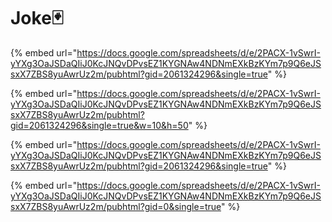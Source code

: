 # ⁠Joke🃏

{% embed url="https://docs.google.com/spreadsheets/d/e/2PACX-1vSwrI-yYXg3OaJSDaQIiJ0KcJNQvDPvsEZ1KYGNAw4NDNmEXkBzKYm7p9Q6eJSsxX7ZBS8yuAwrUz2m/pubhtml?gid=2061324296&single=true" %}

{% embed url="https://docs.google.com/spreadsheets/d/e/2PACX-1vSwrI-yYXg3OaJSDaQIiJ0KcJNQvDPvsEZ1KYGNAw4NDNmEXkBzKYm7p9Q6eJSsxX7ZBS8yuAwrUz2m/pubhtml?gid=2061324296&single=true&w=10&h=50" %}

{% embed url="https://docs.google.com/spreadsheets/d/e/2PACX-1vSwrI-yYXg3OaJSDaQIiJ0KcJNQvDPvsEZ1KYGNAw4NDNmEXkBzKYm7p9Q6eJSsxX7ZBS8yuAwrUz2m/pubhtml?gid=2061324296&single=true" %}

{% embed url="https://docs.google.com/spreadsheets/d/e/2PACX-1vSwrI-yYXg3OaJSDaQIiJ0KcJNQvDPvsEZ1KYGNAw4NDNmEXkBzKYm7p9Q6eJSsxX7ZBS8yuAwrUz2m/pubhtml?gid=0&single=true" %}
